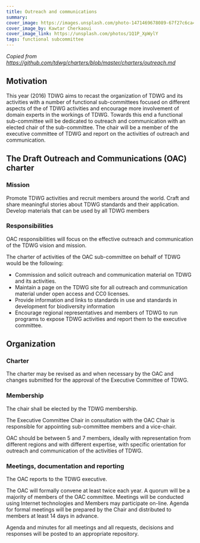```yaml
---
title: Outreach and communications
summary: 
cover_image: https://images.unsplash.com/photo-1471469678089-67f27c6ca4f4
cover_image_by: Kawtar Cherkaoui
cover_image_link: https://unsplash.com/photos/1Q1P_XpWylY
tags: functional subcommittee
---
```


_Copied from <https://github.com/tdwg/charters/blob/master/charters/outreach.md>_

## Motivation

This year (2016) TDWG aims to recast the organization of TDWG and its activities with a number of functional sub-committees focused on different aspects of the of TDWG activities and encourage more involvement of domain experts in the workings of TDWG. Towards this end a functional sub-committee will be dedicated to outreach and communication with an elected chair of the sub-committee. The chair will be a member of the executive committee of TDWG and report on the activities of outreach and communication. 

## The Draft Outreach and Communications (OAC) charter

### Mission

Promote TDWG activities and recruit members around the world. Craft and share meaningful stories about TDWG standards and their application. Develop materials that can be used by all TDWG members 

### Responsibilities

OAC responsibilities will focus on the effective outreach and communication of the TDWG vision and mission.

The charter of activities of the OAC sub-committee on behalf of TDWG would be the following:

* Commission and solicit outreach and communication material on TDWG and its activities.
* Maintain a page on the TDWG site for all outreach and communication material under open access and CC0 licenses. 
* Provide information and links to standards in use and standards in development for biodiversity information
* Encourage regional representatives and members of TDWG to run programs to expose TDWG activities and report them to the executive committee. 

## Organization

### Charter

The charter may be revised as and when necessary by the OAC and changes submitted for the approval of the Executive Committee of TDWG.

### Membership

The chair shall be elected by the TDWG membership. 

The Executive Committee Chair in consultation with the OAC Chair is responsible for appointing sub-committee members and a vice-chair.

OAC should be between 5 and 7 members, ideally with representation from different regions and with different expertise, with specific orientation for outreach and communication of the activities of TDWG. 
 
### Meetings, documentation and reporting

The OAC reports to the TDWG executive.   

The OAC will formally convene at least twice each year.  A quorum will be a majority of members of the OAC committee.  Meetings will be conducted using Internet technologies and Members may participate on-line.  Agenda for formal meetings will be prepared by the Chair and distributed to members at least 14 days in advance. 

Agenda and minutes for all meetings and all requests, decisions and responses will be posted to an appropriate repository.